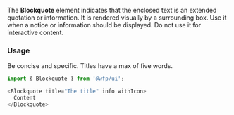 The **Blockquote** element indicates that the enclosed text is an extended quotation or information. It is rendered visually by a surrounding box. Use it when a notice or information should be displayed. Do not use it for interactive content.

### Usage

Be concise and specific. Titles have a max of five words.

```js
import { Blockquote } from '@wfp/ui';
```

```js
<Blockquote title="The title" info withIcon>
  Content
</Blockquote>
```
